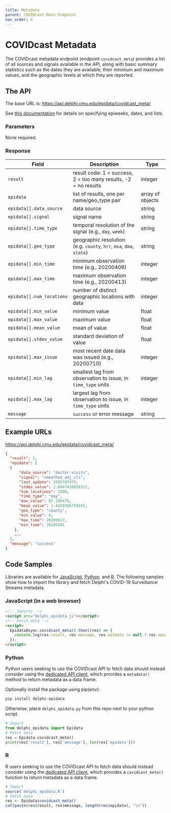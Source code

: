 ```yaml
---
title: Metadata
parent: COVIDcast Main Endpoint
nav_order: 4
---
```


# COVIDcast Metadata

The COVIDcast metadata endpoint (endpoint `covidcast_meta`) provides a list of all
sources and signals available in the API, along with basic summary statistics
such as the dates they are available, their minimum and maximum values, and the
geographic levels at which they are reported.

## The API

The base URL is: https://api.delphi.cmu.edu/epidata/covidcast_meta/

See [this documentation](README.md) for details on specifying epiweeks, dates, and lists.

### Parameters

None required.

### Response

| Field                     | Description                                                         | Type             |
|---------------------------|---------------------------------------------------------------------|------------------|
| `result`                  | result code: 1 = success, 2 = too many results, -2 = no results     | integer          |
| `epidata`                 | list of results, one per name/geo_type pair                         | array of objects |
| `epidata[].data_source`   | data source                                                         | string           |
| `epidata[].signal`        | signal name                                                         | string           |
| `epidata[].time_type`     | temporal resolution of the signal (e.g., `day`, `week`)             | string           |
| `epidata[].geo_type`      | geographic resolution (e.g. `county`, `hrr`, `msa`, `dma`, `state`) | string           |
| `epidata[].min_time`      | minimum observation time (e.g., 20200406)                           | integer          |
| `epidata[].max_time`      | maximum observation time (e.g., 20200413)                           | integer          |
| `epidata[].num_locations` | number of distinct geographic locations with data                   | integer          |
| `epidata[].min_value`     | minimum value                                                       | float            |
| `epidata[].max_value`     | maximum value                                                       | float            |
| `epidata[].mean_value`    | mean of value                                                       | float            |
| `epidata[].stdev_value`   | standard deviation of value                                         | float            |
| `epidata[].max_issue`     | most recent date data was issued (e.g., 20200710)                   | integer          |
| `epidata[].min_lag`       | smallest lag from observation to issue, in `time_type` units        | integer          |
| `epidata[].max_lag`       | largest lag from observation to issue, in `time_type` units         | integer          |
| `message`                 | `success` or error message                                          | string           |

## Example URLs

https://api.delphi.cmu.edu/epidata/covidcast_meta/

```json
{
  "result": 1,
  "epidata": [
  {
      "data_source": "doctor-visits",
      "signal": "smoothed_adj_cli",
      "last_update": 1592707979,
      "stdev_value": 2.6647410028331,
      "num_locations": 2500,
      "time_type": "day",
      "max_value": 87.190476,
      "mean_value": 1.4439366759191,
      "geo_type": "county",
      "min_value": 0,
      "max_time": 20200617,
      "min_time": 20200201
    },
    ...
  ],
  "message": "success"
}
```

## Code Samples

Libraries are available for [JavaScript](https://github.com/cmu-delphi/delphi-epidata/blob/main/src/client/delphi_epidata.js), [Python](https://pypi.org/project/delphi-epidata/), and [R](https://github.com/cmu-delphi/delphi-epidata/blob/dev/src/client/delphi_epidata.R).
The following samples show how to import the library and fetch Delphi's COVID-19 Surveillance Streams metadata.

### JavaScript (in a web browser)

````html
<!-- Imports -->
<script src="delphi_epidata.js"></script>
<!-- Fetch data -->
<script>
  EpidataAsync.covidcast_meta().then((res) => {
    console.log(res.result, res.message, res.epidata != null ? res.epidata.length : 0);
  });
</script>
````

### Python

Python users seeking to use the COVIDcast API to fetch data should instead
consider using the [dedicated API client](covidcast_clients.md), which provides
a `metadata()` method to return metadata as a data frame.

Optionally install the package using pip(env):
````bash
pip install delphi-epidata
````

Otherwise, place `delphi_epidata.py` from this repo next to your python script.

````python
# Import
from delphi_epidata import Epidata
# Fetch data
res = Epidata.covidcast_meta()
print(res['result'], res['message'], len(res['epidata']))
````

### R

R users seeking to use the COVIDcast API to fetch data should instead consider
using the [dedicated API client](covidcast_clients.md), which provides a
`covidcast_meta()` function to return metadata as a data frame.

````R
# Import
source('delphi_epidata.R')
# Fetch data
res <- Epidata$covidcast_meta()
cat(paste(res$result, res$message, length(res$epidata), "\n"))
````
